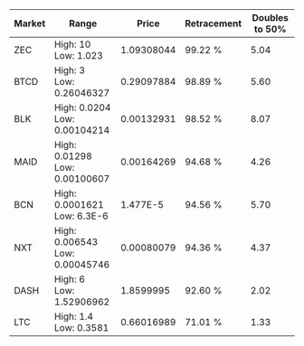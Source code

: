 | Market | Range | Price| Retracement | Doubles to 50% |
| --- | --- | --- | --- | --- |
| ZEC | High: 10<br />Low: 1.023 | 1.09308044 | 99.22 % | 5.04 |
| BTCD | High: 3<br />Low: 0.26046327 | 0.29097884 | 98.89 % | 5.60 |
| BLK | High: 0.0204<br />Low: 0.00104214 | 0.00132931 | 98.52 % | 8.07 |
| MAID | High: 0.01298<br />Low: 0.00100607 | 0.00164269 | 94.68 % | 4.26 |
| BCN | High: 0.0001621<br />Low: 6.3E-6 | 1.477E-5 | 94.56 % | 5.70 |
| NXT | High: 0.006543<br />Low: 0.00045746 | 0.00080079 | 94.36 % | 4.37 |
| DASH | High: 6<br />Low: 1.52906962 | 1.8599995 | 92.60 % | 2.02 |
| LTC | High: 1.4<br />Low: 0.3581 | 0.66016989 | 71.01 % | 1.33 |
